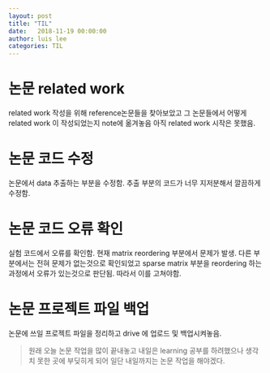 ```yaml
---
layout: post
title: "TIL"
date:   2018-11-19 00:00:00
author: luis lee
categories: TIL
---
```

# 논문 related work
related work 작성을 위해 reference논문들을 찾아보았고 그 논문들에서 어떻게 related work 이 작성되었는지 note에 옮겨놓음
아직 related work 시작은 못했음.
# 논문 코드 수정
논문에서 data 추출하는 부분을 수정함. 추출 부분의 코드가 너무 지저분해서 깔끔하게 수정함.
# 논문 코드 오류 확인
실험 코드에서 오류를 확인함.
현재 matrix reordering 부분에서 문제가 발생.
다른 부분에서는 전혀 문제가 없는것으로 확인되었고 sparse matrix 부분을 reordering 하는 과정에서 오류가 있는것으로 판단됨.
따라서 이를 고쳐야함.
# 논문 프로젝트 파일 백업
논문에 쓰일 프로젝트 파일을 정리하고 drive 에 업로드 및 백업시켜놓음.


> 원래 오늘 논문 작업을 많이 끝내놓고 내일은 learning 공부를 하려했으나 생각치 못한 곳에 부딪히게 되어 일단 내일까지는 논문 작업을 해야겠다.